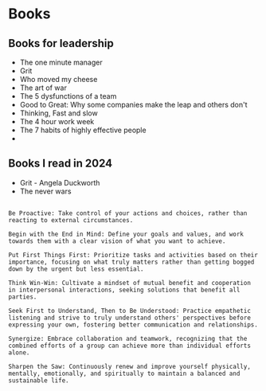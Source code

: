 # Books
## Books for leadership
- The one minute manager
- Grit
- Who moved my cheese
- The art of war
- The 5 dysfunctions of a team
- Good to Great: Why some companies make the leap and others don't
- Thinking, Fast and slow
- The 4 hour work week
- The 7 habits of highly effective people
- 

## Books I read in 2024
- Grit - Angela Duckworth
- The never wars

##
    Be Proactive: Take control of your actions and choices, rather than reacting to external circumstances.

    Begin with the End in Mind: Define your goals and values, and work towards them with a clear vision of what you want to achieve.

    Put First Things First: Prioritize tasks and activities based on their importance, focusing on what truly matters rather than getting bogged down by the urgent but less essential.

    Think Win-Win: Cultivate a mindset of mutual benefit and cooperation in interpersonal interactions, seeking solutions that benefit all parties.

    Seek First to Understand, Then to Be Understood: Practice empathetic listening and strive to truly understand others' perspectives before expressing your own, fostering better communication and relationships.

    Synergize: Embrace collaboration and teamwork, recognizing that the combined efforts of a group can achieve more than individual efforts alone.

    Sharpen the Saw: Continuously renew and improve yourself physically, mentally, emotionally, and spiritually to maintain a balanced and sustainable life.
